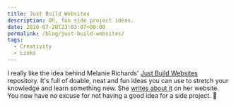 ```yaml
---
title: Just Build Websites
description: Oh, fun side project ideas.
date: 2016-07-20T23:03:07+00:00
permalink: /blog/just-build-websites/
tags:
  - Creativity
  - Links
---
```


I really like the idea behind Melanie Richards' [Just Build Websites](https://github.com/melanierichards/just-build-websites) repository. It's full of doable, neat and fun ideas you can use to stretch your knowledge and learn something new. She [writes about it](http://melanie-richards.com/blog/just-build-websites/) on her website. You now have no excuse for not having a good idea for a side project. 🙂
